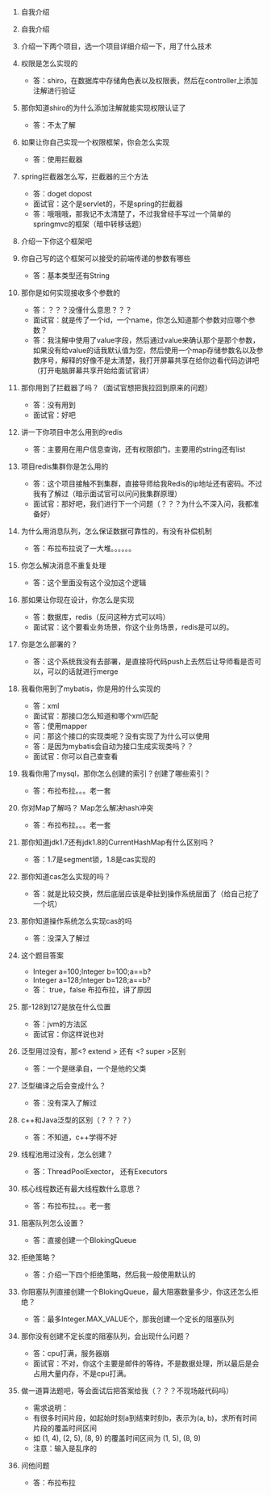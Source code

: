 1. 自我介绍

1. 自我介绍
2. 介绍一下两个项目，选一个项目详细介绍一下，用了什么技术
3. 权限是怎么实现的
    - 答：shiro，在数据库中存储角色表以及权限表，然后在controller上添加注解进行验证
4. 那你知道shiro的为什么添加注解就能实现权限认证了 
    - 答：不太了解
5. 如果让你自己实现一个权限框架，你会怎么实现 
    - 答：使用拦截器
6. spring拦截器怎么写，拦截器的三个方法 
    - 答：doget dopost
    - 面试官：这个是servlet的，不是spring的拦截器
    - 答：哦哦哦，那我记不太清楚了，不过我曾经手写过一个简单的springmvc的框架（暗中转移话题）
7. 介绍一下你这个框架吧 
8. 你自己写的这个框架可以接受的前端传递的参数有哪些 
    - 答：基本类型还有String
9. 那你是如何实现接收多个参数的 
    - 答：？？？没懂什么意思？？？  
    - 面试官：就是传了一个id，一个name，你怎么知道那个参数对应哪个参数？
    - 答：我注解中使用了value字段，然后通过value来确认那个是那个参数，如果没有给value的话我默认值为空，然后使用一个map存储参数名以及参数序号，解释的好像不是太清楚，我打开屏幕共享在给你边看代码边讲吧（打开电脑屏幕共享开始给面试官讲）
10. 那你用到了拦截器了吗？（面试官想把我拉回到原来的问题） 
    - 答：没有用到  
    - 面试官：好吧
11. 讲一下你项目中怎么用到的redis 
    - 答：主要用在用户信息查询，还有权限部门，主要用的string还有list
12. 项目redis集群你是怎么用的 
    - 答：这个项目接触不到集群，直接导师给我Redis的ip地址还有密码。不过我有了解过（暗示面试官可以问问我集群原理）  
    - 面试官：那好吧，我们进行下一个问题（？？？为什么不深入问，我都准备好）
13. 为什么用消息队列，怎么保证数据可靠性的，有没有补偿机制 
    - 答：布拉布拉说了一大堆。。。。。。
14. 你怎么解决消息不重复处理 
    - 答：这个里面没有这个没加这个逻辑
15. 那如果让你现在设计，你怎么是实现 
    - 答：数据库，redis（反问这种方式可以吗） 
    - 面试官：这个要看业务场景，你这个业务场景，redis是可以的。
16. 你是怎么部署的？ 
    - 答：这个系统我没有去部署，是直接将代码push上去然后让导师看是否可以，可以的话就进行merge
17. 我看你用到了mybatis，你是用的什么实现的 
    - 答：xml 
    - 面试官：那接口怎么知道和哪个xml匹配 
    - 答：使用mapper 
    - 问：那这个接口的实现类呢？没有实现了为什么可以使用 
    - 答：是因为mybatis会自动为接口生成实现类吗？？ 
    - 面试官：你可以自己查查看
18. 我看你用了mysql，那你怎么创建的索引？创建了哪些索引？ 
    - 答：布拉布拉。。。老一套
19. 你对Map了解吗？ Map怎么解决hash冲突 
    - 答：布拉布拉。。。老一套
20. 那你知道jdk1.7还有jdk1.8的CurrentHashMap有什么区别吗？ 
    - 答：1.7是segment锁，1.8是cas实现的
21. 那你知道cas怎么实现的吗？ 
    - 答：就是比较交换，然后底层应该是牵扯到操作系统层面了（给自己挖了一个坑）
22. 那你知道操作系统怎么实现cas的吗 
    - 答：没深入了解过
23. 这个题目答案  
    - Integer a=100;Integer b=100;a==b?
    - Integer a=128;Integer b=128;a==b?
    - 答： true，false 布拉布拉，讲了原因
24. 那-128到127是放在什么位置 
    - 答：jvm的方法区 
    - 面试官：你这样说也对
25. 泛型用过没有，那<? extend > 还有 <? super >区别 
    - 答：一个是继承自，一个是他的父类
26. 泛型编译之后会变成什么？ 
    - 答：没有深入了解过
27. c++和Java泛型的区别（？？？？） 
    - 答：不知道，c++学得不好
28. 线程池用过没有，怎么创建？ 
    - 答：ThreadPoolExector， 还有Executors
29. 核心线程数还有最大线程数什么意思？ 
    - 答：布拉布拉。。。老一套
30. 阻塞队列怎么设置？ 
    - 答：直接创建一个BlokingQueue
31. 拒绝策略？ 
    - 答：介绍一下四个拒绝策略，然后我一般使用默认的
32. 你阻塞队列直接创建一个BlokingQueue，最大阻塞数量多少，你这还怎么拒绝？ 
    - 答：最多Integer.MAX_VALUE个，那我创建一个定长的阻塞队列
33. 那你没有创建不定长度的阻塞队列，会出现什么问题？ 
    - 答：cpu打满，服务器崩 
    - 面试官：不对，你这个主要是邮件的等待，不是数据处理，所以最后是会占用大量内存，不是cpu打满。
34. 做一道算法题吧，等会面试后把答案给我（？？？不现场敲代码吗）
    - 需求说明：
    - 有很多时间片段，如起始时刻a到结束时刻b，表示为(a, b)，求所有时间片段的覆盖时间区间
    - 如 (1, 4), (2, 5), (8, 9) 的覆盖时间区间为 (1, 5), (8, 9)
    - 注意：输入是乱序的

35. 问他问题 
    - 答：布拉布拉